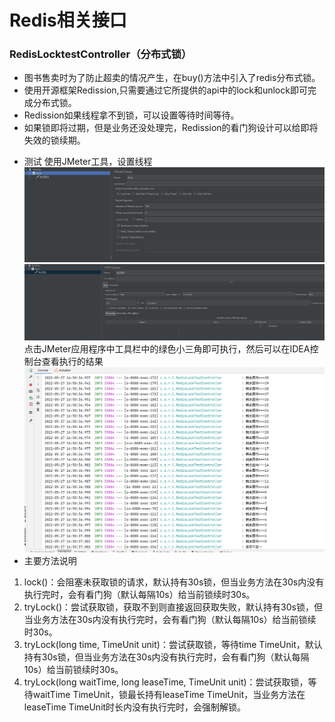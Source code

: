 # Redis相关接口

### RedisLocktestController（分布式锁）
- 图书售卖时为了防止超卖的情况产生，在buy()方法中引入了redis分布式锁。
- 使用开源框架Redission,只需要通过它所提供的api中的lock和unlock即可完成分布式锁。
- Redission如果线程拿不到锁，可以设置等待时间等待。
- 如果锁即将过期，但是业务还没处理完，Redission的看门狗设计可以给即将失效的锁续期。
* 测试
 使用JMeter工具，设置线程
![img.png](img.png)
![img_1.png](img_1.png)
点击JMeter应用程序中工具栏中的绿色小三角即可执行，然后可以在IDEA控制台查看执行的结果
![img_2.png](img_2.png)
* 主要方法说明
1. lock()：会阻塞未获取锁的请求，默认持有30s锁，但当业务方法在30s内没有执行完时，会有看门狗（默认每隔10s）给当前锁续时30s。
2. tryLock()：尝试获取锁，获取不到则直接返回获取失败，默认持有30s锁，但当业务方法在30s内没有执行完时，会有看门狗（默认每隔10s）给当前锁续时30s。 
3. tryLock(long time, TimeUnit unit)：尝试获取锁，等待time TimeUnit，默认持有30s锁，但当业务方法在30s内没有执行完时，会有看门狗（默认每隔10s）给当前锁续时30s。 
4. tryLock(long waitTime, long leaseTime, TimeUnit unit)：尝试获取锁，等待waitTime TimeUnit，锁最长持有leaseTime TimeUnit，当业务方法在leaseTime TimeUnit时长内没有执行完时，会强制解锁。
